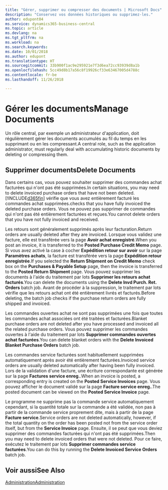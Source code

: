 ```yaml
---
title: "Gérer, supprimer ou compresser des documents | Microsoft Docs"
description: "Conservez vos données historiques ou supprimez-les."
author: edupont04
ms.service: dynamics365-business-central
ms.topic: article
ms.devlang: na
ms.tgt_pltfrm: na
ms.workload: na
ms.search.keywords: 
ms.date: 10/01/2018
ms.author: edupont
ms.translationtype: HT
ms.sourcegitcommit: 33b900f1ac9e295921e7f3d6ea72cc93939d8a1b
ms.openlocfilehash: 5cc49d8b17a56c8f19926cf33e63467005d4788c
ms.contentlocale: fr-be
ms.lasthandoff: 11/26/2018

---
```

# <a name="manage-documents"></a><span data-ttu-id="d63db-103">Gérer les documents</span><span class="sxs-lookup"><span data-stu-id="d63db-103">Manage Documents</span></span>
<span data-ttu-id="d63db-104">Un rôle central, par exemple un administrateur d'application, doit régulièrement gérer les documents accumulés au fil du temps en les supprimant ou en les compressant.</span><span class="sxs-lookup"><span data-stu-id="d63db-104">A central role, such as the application administrator, must regularly deal with accumulating historic documents by deleting or compressing them.</span></span>  

## <a name="delete-documents"></a><span data-ttu-id="d63db-105">Supprimer documents</span><span class="sxs-lookup"><span data-stu-id="d63db-105">Delete Documents</span></span>
<span data-ttu-id="d63db-106">Dans certains cas, vous pouvez souhaiter supprimer des commandes achat facturées qui n'ont pas été supprimées.</span><span class="sxs-lookup"><span data-stu-id="d63db-106">In certain situations, you may need to delete invoiced purchase orders that have not been deleted.</span></span> [!INCLUDE[d365fin](includes/d365fin_md.md)] <span data-ttu-id="d63db-107">vérifie que vous avez entièrement facturé les commandes achat supprimées.</span><span class="sxs-lookup"><span data-stu-id="d63db-107">checks that you have fully invoiced the deleted purchase orders.</span></span> <span data-ttu-id="d63db-108">Vous ne pouvez pas supprimer de commandes qui n'ont pas été entièrement facturées et reçues.</span><span class="sxs-lookup"><span data-stu-id="d63db-108">You cannot delete orders that you have not fully invoiced and received.</span></span>  

<span data-ttu-id="d63db-109">Les retours sont généralement supprimés après leur facturation.</span><span class="sxs-lookup"><span data-stu-id="d63db-109">Return orders are usually deleted after they are invoiced.</span></span> <span data-ttu-id="d63db-110">Lorsque vous validez une facture, elle est transférée vers la page **Avoir achat enregistré**.</span><span class="sxs-lookup"><span data-stu-id="d63db-110">When you post an invoice, it is transferred to the **Posted Purchase Credit Memo** page.</span></span> <span data-ttu-id="d63db-111">Si vous avez activé la case à cocher **Expédition retour sur avoir** sur la page **Paramètres achats**, la facture est transférée vers la page **Expédition retour enregistrée**.</span><span class="sxs-lookup"><span data-stu-id="d63db-111">If you selected the **Return Shipment on Credit Memo** check box on the **Purchases & Payable Setup** page, then the invoice is transferred to the **Posted Return Shipment** page.</span></span> <span data-ttu-id="d63db-112">Vous pouvez supprimer les documents à l'aide du traitement par lots **Supprimer les retours achat facturés**.</span><span class="sxs-lookup"><span data-stu-id="d63db-112">You can delete the documents using the **Delete Invd Purch. Ret. Orders** batch job.</span></span> <span data-ttu-id="d63db-113">Avant de procéder à la suppression, le traitement par lots vérifie que les retours achat ont été entièrement livrés et facturés.</span><span class="sxs-lookup"><span data-stu-id="d63db-113">Before deleting, the batch job checks if the purchase return orders are fully shipped and invoiced.</span></span>  

<span data-ttu-id="d63db-114">Les commandes ouvertes achat ne sont pas supprimées une fois que toutes les commandes achat associées ont été traitées et facturées.</span><span class="sxs-lookup"><span data-stu-id="d63db-114">Blanket purchase orders are not deleted after you have processed and invoiced all the related purchase orders.</span></span> <span data-ttu-id="d63db-115">Vous pouvez supprimer les commandes ouvertes à l'aide du traitement par lots **Supprimer commandes ouvertes achat facturées**.</span><span class="sxs-lookup"><span data-stu-id="d63db-115">You can delete blanket orders with the **Delete Invoiced Blanket Purchase Orders** batch job.</span></span>  

<span data-ttu-id="d63db-116">Les commandes service facturées sont habituellement supprimées automatiquement après avoir été entièrement facturées.</span><span class="sxs-lookup"><span data-stu-id="d63db-116">Invoiced service orders are usually deleted automatically after having been fully invoiced.</span></span> <span data-ttu-id="d63db-117">Lors de la validation d'une facture, une écriture correspondante est générée sur la page **Factures service enreg.**.</span><span class="sxs-lookup"><span data-stu-id="d63db-117">When an invoice is posted, a corresponding entry is created on the **Posted Service Invoices** page.</span></span> <span data-ttu-id="d63db-118">Vous pouvez afficher le document validé sur la page **Facture service enreg.**.</span><span class="sxs-lookup"><span data-stu-id="d63db-118">The posted document can be viewed on the **Posted Service Invoice** page.</span></span>  

<span data-ttu-id="d63db-119">Le programme ne supprime pas la commande service automatiquement cependant, si la quantité totale sur la commande a été validée, non pas à partir de la commande service proprement dite, mais à partir de la page **Facture service**.</span><span class="sxs-lookup"><span data-stu-id="d63db-119">Service orders are not deleted automatically, however, if the total quantity on the order has been posted not from the service order itself, but from the **Service Invoice** page.</span></span> <span data-ttu-id="d63db-120">Ensuite, il se peut que vous deviez supprimer des commandes facturées qui n'ont pas été supprimées.</span><span class="sxs-lookup"><span data-stu-id="d63db-120">Then you may need to delete invoiced orders that were not deleted.</span></span> <span data-ttu-id="d63db-121">Pour ce faire, exécutez le traitement par lots **Supprimer commandes service facturées**.</span><span class="sxs-lookup"><span data-stu-id="d63db-121">You can do this by running the **Delete Invoiced Service Orders** batch job.</span></span>  

## <a name="see-also"></a><span data-ttu-id="d63db-122">Voir aussi</span><span class="sxs-lookup"><span data-stu-id="d63db-122">See Also</span></span>  
[<span data-ttu-id="d63db-123">Administration</span><span class="sxs-lookup"><span data-stu-id="d63db-123">Administration</span></span>](admin-setup-and-administration.md)  

